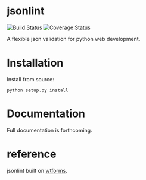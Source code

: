 # jsonlint
[![Build Status](https://travis-ci.org/tangwz/jsonlint.svg?branch=master)](https://travis-ci.org/tangwz/jsonlint)
[![Coverage Status](https://coveralls.io/repos/github/tangwz/jsonlint/badge.svg?branch=master&service=github)](https://coveralls.io/github/tangwz/jsonlint?branch=master)

A flexible json validation for python web development.

# Installation
Install from source:

    python setup.py install


# Documentation
Full documentation is forthcoming.

# reference
jsonlint built on [wtforms](https://github.com/wtforms/wtforms).
